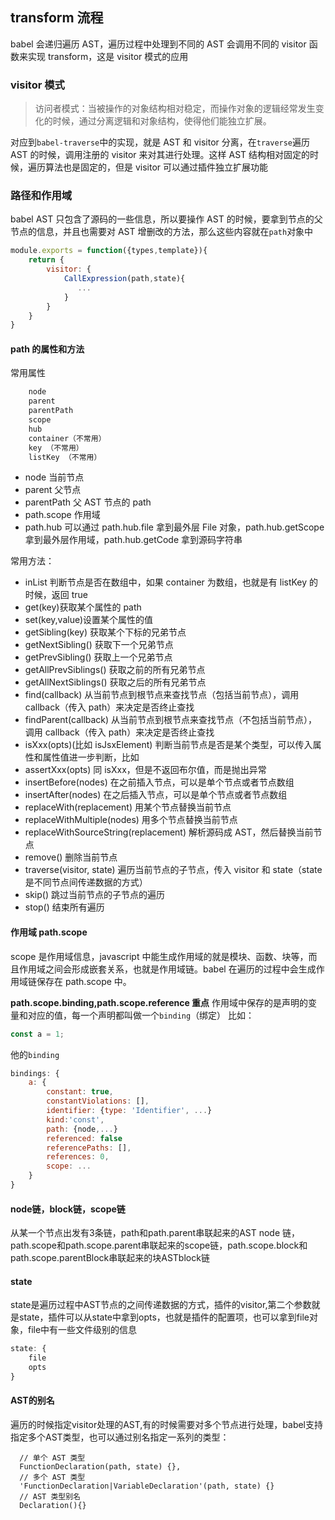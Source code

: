 ## transform 流程

babel 会递归遍历 AST，遍历过程中处理到不同的 AST 会调用不同的 visitor 函数来实现 transform，这是 visitor 模式的应用

### visitor 模式

> 访问者模式：当被操作的对象结构相对稳定，而操作对象的逻辑经常发生变化的时候，通过分离逻辑和对象结构，使得他们能独立扩展。

对应到`babel-traverse`中的实现，就是 AST 和 visitor 分离，在`traverse`遍历 AST 的时候，调用注册的 visitor 来对其进行处理。这样 AST 结构相对固定的时候，遍历算法也是固定的，但是 visitor 可以通过插件独立扩展功能

### 路径和作用域

babel AST 只包含了源码的一些信息，所以要操作 AST 的时候，要拿到节点的父节点的信息，并且也需要对 AST 增删改的方法，那么这些内容就在`path`对象中

```javascript
module.exports = function({types,template}){
    return {
        visitor: {
            CallExpression(path,state){
               ...
            }
        }
    }
}
```

#### path 的属性和方法

常用属性

```javascript
    node
    parent
    parentPath
    scope
    hub
    container（不常用）
    key （不常用）
    listKey （不常用）
```

- node 当前节点
- parent 父节点
- parentPath 父 AST 节点的 path
- path.scope 作用域
- path.hub 可以通过 path.hub.file 拿到最外层 File 对象，path.hub.getScope 拿到最外层作用域，path.hub.getCode 拿到源码字符串

常用方法：

- inList 判断节点是否在数组中，如果 container 为数组，也就是有 listKey 的时候，返回 true
- get(key)获取某个属性的 path
- set(key,value)设置某个属性的值
- getSibling(key) 获取某个下标的兄弟节点
- getNextSibling() 获取下一个兄弟节点
- getPrevSibling() 获取上一个兄弟节点
- getAllPrevSiblings() 获取之前的所有兄弟节点
- getAllNextSiblings() 获取之后的所有兄弟节点
- find(callback) 从当前节点到根节点来查找节点（包括当前节点），调用 callback（传入 path）来决定是否终止查找
- findParent(callback) 从当前节点到根节点来查找节点（不包括当前节点），调用 callback（传入 path）来决定是否终止查找
- isXxx(opts)(比如 isJsxElement) 判断当前节点是否是某个类型，可以传入属性和属性值进一步判断，比如
- assertXxx(opts) 同 isXxx，但是不返回布尔值，而是抛出异常
- insertBefore(nodes) 在之前插入节点，可以是单个节点或者节点数组
- insertAfter(nodes) 在之后插入节点，可以是单个节点或者节点数组
- replaceWith(replacement) 用某个节点替换当前节点
- replaceWithMultiple(nodes) 用多个节点替换当前节点
- replaceWithSourceString(replacement) 解析源码成 AST，然后替换当前节点
- remove() 删除当前节点
- traverse(visitor, state) 遍历当前节点的子节点，传入 visitor 和 state（state 是不同节点间传递数据的方式）
- skip() 跳过当前节点的子节点的遍历
- stop() 结束所有遍历

#### 作用域 path.scope

scope 是作用域信息，javascript 中能生成作用域的就是模块、函数、块等，而且作用域之间会形成嵌套关系，也就是作用域链。babel 在遍历的过程中会生成作用域链保存在 path.scope 中。

**path.scope.binding,path.scope.reference 重点**
作用域中保存的是声明的变量和对应的值，每一个声明都叫做一个`binding`（绑定）
比如：

```javascript
const a = 1;
```

他的`binding`

```javascript
bindings: {
    a: {
        constant: true,
        constantViolations: [],
        identifier: {type: 'Identifier', ...}
        kind:'const',
        path: {node,...}
        referenced: false
        referencePaths: [],
        references: 0,
        scope: ...
    }
}
```

#### node链，block链，scope链
从某一个节点出发有3条链，path和path.parent串联起来的AST node 链，path.scope和path.scope.parent串联起来的scope链，path.scope.block和path.scope.parentBlock串联起来的块ASTblock链


#### state
state是遍历过程中AST节点的之间传递数据的方式，插件的visitor,第二个参数就是state，插件可以从state中拿到opts，也就是插件的配置项，也可以拿到file对象，file中有一些文件级别的信息

```javascript
state: {
    file
    opts
}
```

#### AST的别名
遍历的时候指定visitor处理的AST,有的时候需要对多个节点进行处理，babel支持指定多个AST类型，也可以通过别名指定一系列的类型：

```
  // 单个 AST 类型
  FunctionDeclaration(path, state) {},
  // 多个 AST 类型
  'FunctionDeclaration|VariableDeclaration'(path, state) {}
  // AST 类型别名
  Declaration(){}
```

